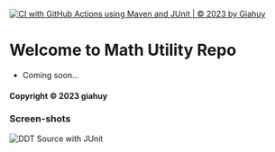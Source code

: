 [![CI with GitHub Actions using Maven and JUnit | © 2023 by Giahuy](https://github.com/Lam-Hoang-Gia-Huy/math-util-mvn/actions/workflows/maven.yml/badge.svg)](https://github.com/Lam-Hoang-Gia-Huy/math-util-mvn/actions/workflows/maven.yml)

# Welcome to Math Utility Repo

* Coming soon...

#### Copyright &#169; 2023 giahuy

### Screen-shots
![DDT Source with JUnit](https://github.com/Lam-Hoang-Gia-Huy/math-util-mvn/tree/main/Screenshots)


